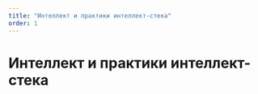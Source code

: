 ```yaml
---
title: "Интеллект и практики интеллект-стека"
order: 1
---
```


# Интеллект и практики интеллект-стека


